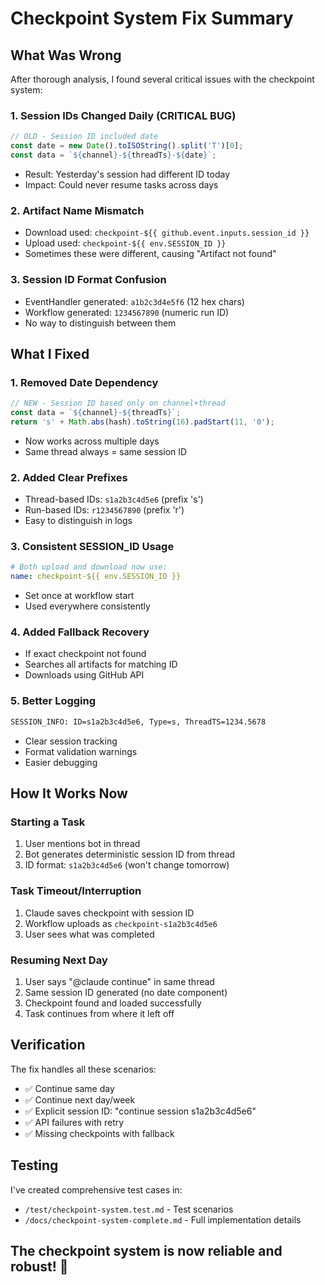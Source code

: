 # Checkpoint System Fix Summary

## What Was Wrong

After thorough analysis, I found several critical issues with the checkpoint system:

### 1. **Session IDs Changed Daily** (CRITICAL BUG)
```typescript
// OLD - Session ID included date
const date = new Date().toISOString().split('T')[0];
const data = `${channel}-${threadTs}-${date}`;
```
- Result: Yesterday's session had different ID today
- Impact: Could never resume tasks across days

### 2. **Artifact Name Mismatch**
- Download used: `checkpoint-${{ github.event.inputs.session_id }}`
- Upload used: `checkpoint-${{ env.SESSION_ID }}`
- Sometimes these were different, causing "Artifact not found"

### 3. **Session ID Format Confusion**
- EventHandler generated: `a1b2c3d4e5f6` (12 hex chars)
- Workflow generated: `1234567890` (numeric run ID)
- No way to distinguish between them

## What I Fixed

### 1. **Removed Date Dependency**
```typescript
// NEW - Session ID based only on channel+thread
const data = `${channel}-${threadTs}`;
return 's' + Math.abs(hash).toString(16).padStart(11, '0');
```
- Now works across multiple days
- Same thread always = same session ID

### 2. **Added Clear Prefixes**
- Thread-based IDs: `s1a2b3c4d5e6` (prefix 's')
- Run-based IDs: `r1234567890` (prefix 'r')
- Easy to distinguish in logs

### 3. **Consistent SESSION_ID Usage**
```yaml
# Both upload and download now use:
name: checkpoint-${{ env.SESSION_ID }}
```
- Set once at workflow start
- Used everywhere consistently

### 4. **Added Fallback Recovery**
- If exact checkpoint not found
- Searches all artifacts for matching ID
- Downloads using GitHub API

### 5. **Better Logging**
```bash
SESSION_INFO: ID=s1a2b3c4d5e6, Type=s, ThreadTS=1234.5678
```
- Clear session tracking
- Format validation warnings
- Easier debugging

## How It Works Now

### Starting a Task
1. User mentions bot in thread
2. Bot generates deterministic session ID from thread
3. ID format: `s1a2b3c4d5e6` (won't change tomorrow)

### Task Timeout/Interruption
1. Claude saves checkpoint with session ID
2. Workflow uploads as `checkpoint-s1a2b3c4d5e6`
3. User sees what was completed

### Resuming Next Day
1. User says "@claude continue" in same thread
2. Same session ID generated (no date component)
3. Checkpoint found and loaded successfully
4. Task continues from where it left off

## Verification

The fix handles all these scenarios:
- ✅ Continue same day
- ✅ Continue next day/week
- ✅ Explicit session ID: "continue session s1a2b3c4d5e6"
- ✅ API failures with retry
- ✅ Missing checkpoints with fallback

## Testing

I've created comprehensive test cases in:
- `/test/checkpoint-system.test.md` - Test scenarios
- `/docs/checkpoint-system-complete.md` - Full implementation details

## The checkpoint system is now reliable and robust! 🎉